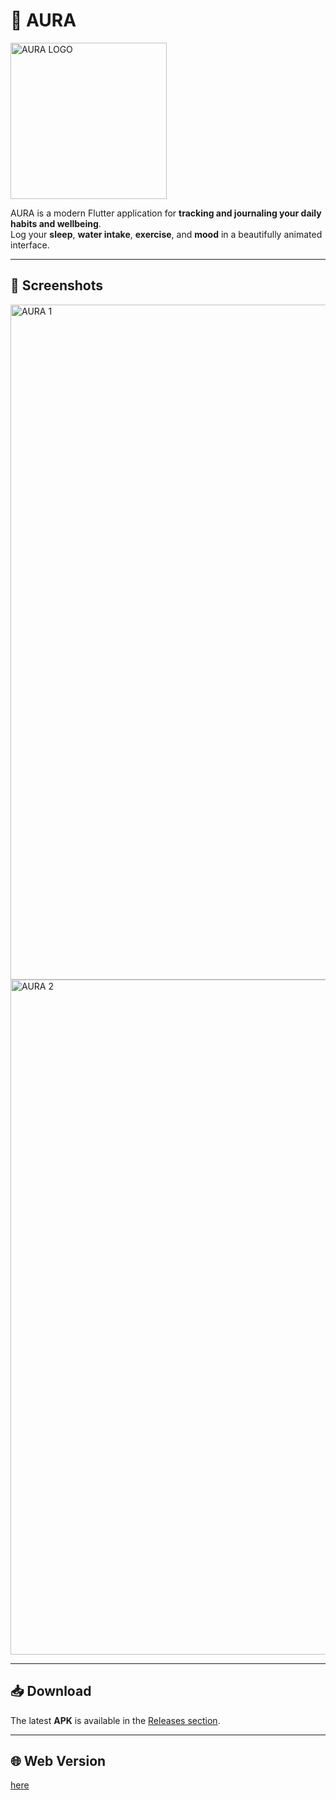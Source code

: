 # 🌌 AURA
<img width="250" height="250" alt="AURA LOGO" src="https://github.com/user-attachments/assets/22281dcf-c4f1-41e1-9d21-c124ccaf4c27" />

AURA is a modern Flutter application for **tracking and journaling your daily habits and wellbeing**.  
Log your **sleep**, **water intake**, **exercise**, and **mood** in a beautifully animated interface. 

---

## 📸 Screenshots
<img width="1080" height="1080" alt="AURA 1" src="https://github.com/user-attachments/assets/aed8200a-9a82-4b1c-8a49-92be58f00c41" />
<img width="1080" height="1080" alt="AURA 2" src="https://github.com/user-attachments/assets/eaf69965-d777-4bbd-ad45-ad456f23ec5b" />


---

## 📥 Download
The latest **APK** is available in the [Releases section](../../releases).

---

## 🌐 Web Version
[here](https://auraview-phi.vercel.app/)
